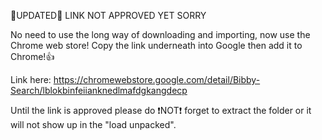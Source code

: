 📢UPDATED📢 LINK NOT APPROVED YET SORRY


No need to use the long way of downloading and importing, now use the Chrome web store! Copy the link underneath into Google then add it to Chrome!👍

Link here: https://chromewebstore.google.com/detail/Bibby-Search/lblokbinfeiianknedlmafdgkangdecp

Until the link is approved please do ❗️NOT❗️ forget to extract the folder or it will not show up in the "load unpacked".
